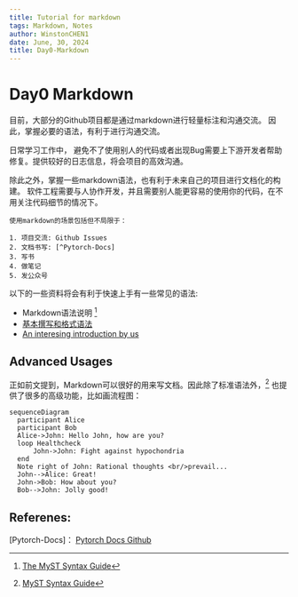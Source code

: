 ```yaml
---
title: Tutorial for markdown
tags: Markdown, Notes
author: WinstonCHEN1
date: June, 30, 2024
title: Day0-Markdown
---
```


# Day0 Markdown


目前，大部分的Github项目都是通过markdown进行轻量标注和沟通交流。
因此，掌握必要的语法，有利于进行沟通交流。

日常学习工作中， 避免不了使用别人的代码或者出现Bug需要上下游开发者帮助修复。提供较好的日志信息，将会项目的高效沟通。

除此之外，掌握一些markdown语法，也有利于未来自己的项目进行文档化的构建。
软件工程需要与人协作开发，并且需要别人能更容易的使用你的代码，在不用关注代码细节的情况下。

```{notes}
使用markdown的场景包括但不局限于：

1. 项目交流: Github Issues
2. 文档书写: [^Pytorch-Docs]
3. 写书
4. 做笔记
5. 发公众号

```



以下的一些资料将会有利于快速上手有一些常见的语法: 

- Markdown语法说明 [^markdown]
- [基本撰写和格式语法](https://docs.github.com/zh/get-started/writing-on-github/getting-started-with-writing-and-formatting-on-github/basic-writing-and-formatting-syntax)
- [An interesing introduction by us](./2024-summer-day0-1.md)



## Advanced Usages
正如前文提到，Markdown可以很好的用来写文档。因此除了标准语法外，[^MyST] 也提供了很多的高级功能，比如画流程图：

```{mermaid}
sequenceDiagram
  participant Alice
  participant Bob
  Alice->John: Hello John, how are you?
  loop Healthcheck
      John->John: Fight against hypochondria
  end
  Note right of John: Rational thoughts <br/>prevail...
  John-->Alice: Great!
  John->Bob: How about you?
  Bob-->John: Jolly good!
```





## Referenes:

[Pytorch-Docs]： [Pytorch Docs Github](https://github.com/pytorch/pytorch/tree/main/docs)
[^markdown]: [The MyST Syntax Guide](https://myst-parser.readthedocs.io/en/v0.17.1/syntax/syntax.html#)
[^MyST]: [MyST Syntax Guide](https://myst-parser.readthedocs.io/en/v0.17.1/syntax/syntax.html#)

